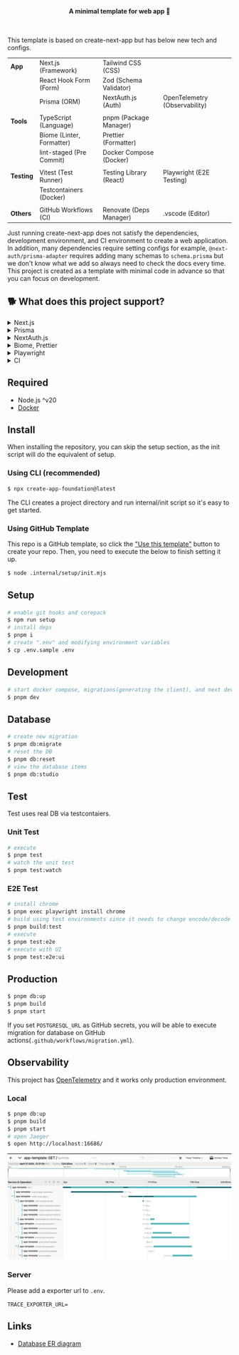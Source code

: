<!-- 👉 remove -->

<div align="center">
  <strong>️️A minimal template for web app 🎃</strong>
</div>

<br />
<br />

This template is based on create-next-app but has below new tech and configs.

|             |                           |                         |                               |
| ----------- | ------------------------- | ----------------------- | ----------------------------- |
| **App**     | Next.js (Framework)       | Tailwind CSS (CSS)      |                               |
|             | React Hook Form (Form)    | Zod (Schema Validator)  |                               |
|             | Prisma (ORM)              | NextAuth.js (Auth)      | OpenTelemetry (Observability) |
|             |                           |                         |                               |
| **Tools**   | TypeScript (Language)     | pnpm (Package Manager)  |                               |
|             | Biome (Linter, Formatter) | Prettier (Formatter)    |                               |
|             | lint-staged (Pre Commit)  | Docker Compose (Docker) |                               |
|             |                           |                         |                               |
| **Testing** | Vitest (Test Runner)      | Testing Library (React) | Playwright (E2E Testing)      |
|             | Testcontainers (Docker)   |                         |
|             |                           |                         |                               |
| **Others**  | GitHub Workflows (CI)     | Renovate (Deps Manager) | .vscode (Editor)              |

Just running create-next-app does not satisfy the dependencies, development environment, and CI environment to create a web application. In addition, many dependencies require setting configs for example, `@next-auth/prisma-adapter` requires adding many schemas to `schema.prisma` but we don't know what we add so always need to check the docs every time. This project is created as a template with minimal code in advance so that you can focus on development.

## 🐕 What does this project support?

<details>
  <summary>Next.js</summary>

- introducing parallel route and intercepting route
- introducing server actions using Zod
- setting common files like robots, opengraph-image, etc
- supporting Docker
- supporting observability using OpenTelemetry

</details>

<details>
  <summary>Prisma</summary>

- introducing dev/test env using Docker Compose and PostgreSQL
- fixing [well-known Next.js issue](https://www.prisma.io/docs/orm/more/help-and-troubleshooting/help-articles/nextjs-prisma-client-dev-practices)
- generating ERD automatically
- running migration on github actions

</details>

<details>
  <summary>NextAuth.js</summary>

- introducing Google Oauth provider
- defining [Prisma schema](https://authjs.dev/reference/adapter/prisma#create-the-prisma-schema-from-scratch) and connecting database
- setting Next.js api route using app router

</details>

<details>
  <summary>Biome, Prettier</summary>
  
  - introducing how to control these when pre-commit
  - assigning Prisma, Biome, Prettier to each language for vscode
</details>

<details>
  <summary>Playwright</summary>

- introducing [Page object models](https://playwright.dev/docs/pom) for e2e to make it resistant to change code
- introducing how to avoid OAuth Providers with NextAuth.js

</details>

<details>
  <summary>CI</summary>

- CI tasks: lint, build, unit test, e2e test
- Prod tasks: migrating DB when main branch

</details>

## Required

- Node.js ^v20
- [Docker](https://docs.docker.com/engine/install/)

## Install

When installing the repository, you can skip the setup section, as the init script will do the equivalent of setup.

### Using CLI (recommended)

```sh
$ npx create-app-foundation@latest
```

The CLI creates a project directory and run internal/init script so it's easy to get started.

### Using GitHub Template

This repo is a GitHub template, so click the ["Use this template"](https://github.com/new?template_owner=hiroppy&template_name=web-app-template) button to create your repo. Then, you need to execute the below to finish setting it up.

```sh
$ node .internal/setup/init.mjs
```

<!-- ######## -->

## Setup

```sh
# enable git hooks and corepack
$ npm run setup
# install deps
$ pnpm i
# create ".env" and modifying environment variables
$ cp .env.sample .env
```

## Development

```sh
# start docker compose, migrations(generating the client), and next dev
$ pnpm dev
```

## Database

```sh
# create new migration
$ pnpm db:migrate
# reset the DB
$ pnpm db:reset
# view the database items
$ pnpm db:studio
```

## Test

Test uses real DB via testcontaiers.

### Unit Test

```sh
# execute
$ pnpm test
# watch the unit test
$ pnpm test:watch
```

<!-- e2e -->

### E2E Test

```sh
# install chrome
$ pnpm exec playwright install chrome
# build using test environments since it needs to change encode/decode functions of next-auth
$ pnpm build:test
# execute
$ pnpm test:e2e
# execute with UI
$ pnpm test:e2e:ui
```

<!-- ######## e2e -->

## Production

```sh
$ pnpm db:up
$ pnpm build
$ pnpm start
```

If you set `POSTGRESQL_URL` as GitHub secrets, you will be able to execute migration for database on GitHub actions(`.github/workflows/migration.yml`).

<!-- otel -->

## Observability

This project has [OpenTelemetry](https://opentelemetry.io/) and it works only production environment.

### Local

```sh
$ pnpm db:up
$ pnpm build
$ pnpm start
# open Jaeger
$ open http://localhost:16686/
```

<!-- 👉 remove -->

![jaeger](.github/assets/jaeger.png)

<!-- ######## -->

### Server

Please add a exporter url to `.env`.

```
TRACE_EXPORTER_URL=
```

<!-- ######## otel -->

## Links

- [Database ER diagram](/prisma/ERD.md)
